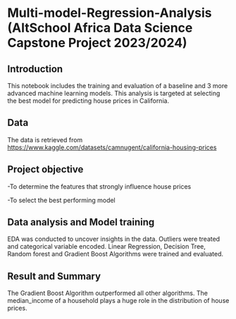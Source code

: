 # Multi-model-Regression-Analysis (AltSchool Africa Data Science Capstone Project 2023/2024)
## Introduction
This notebook includes the training and evaluation of a baseline and 3 more advanced machine learning models. This analysis is targeted at selecting the best model for predicting house prices in California.

## Data
The data is retrieved from https://www.kaggle.com/datasets/camnugent/california-housing-prices

## Project objective
-To determine the features that strongly influence house prices

-To select the best performing model

## Data analysis and Model training
EDA was conducted to uncover insights in the data. Outliers were treated and categorical variable encoded. Linear Regression, Decision Tree, Random forest and Gradient Boost Algorithms were trained and evaluated.


## Result and Summary
The Gradient Boost Algorithm outperformed all other algorithms. The median_income of a household plays a huge role in the distribution of house prices.

